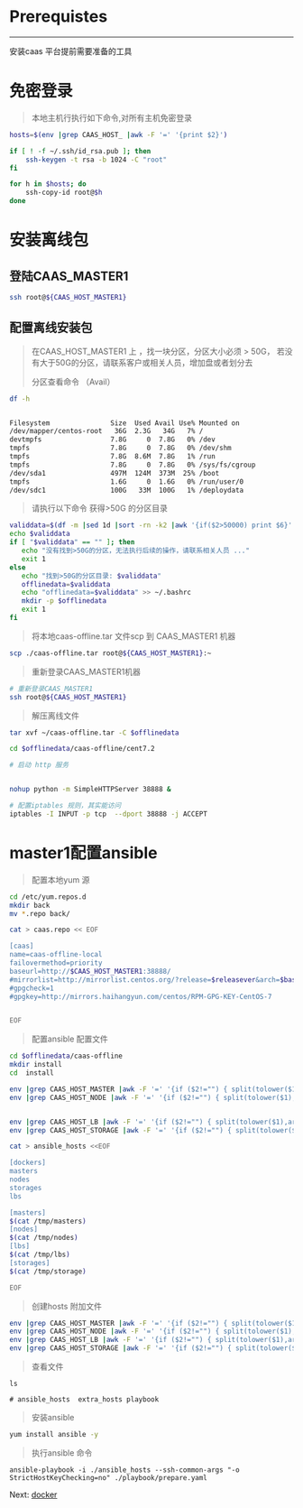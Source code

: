 # Prerequistes

---

安装caas 平台提前需要准备的工具

# 免密登录

> 本地主机行执行如下命令,对所有主机免密登录

```bash
hosts=$(env |grep CAAS_HOST_ |awk -F '=' '{print $2}')

if [ ! -f ~/.ssh/id_rsa.pub ]; then
    ssh-keygen -t rsa -b 1024 -C "root"
fi

for h in $hosts; do
    ssh-copy-id root@$h
done
```

# 安装离线包

## 登陆CAAS\_MASTER1

```bash
ssh root@${CAAS_HOST_MASTER1}
```

## 配置离线安装包

> 在CAAS\_HOST\_MASTER1 上 ，找一块分区，分区大小必须 &gt; 50G， 若没有大于50G的分区，请联系客户或相关人员，增加盘或者划分去
>
> 分区查看命令  （Avail）

```bash
df -h


Filesystem               Size  Used Avail Use% Mounted on
/dev/mapper/centos-root   36G  2.3G   34G   7% /
devtmpfs                 7.8G     0  7.8G   0% /dev
tmpfs                    7.8G     0  7.8G   0% /dev/shm
tmpfs                    7.8G  8.6M  7.8G   1% /run
tmpfs                    7.8G     0  7.8G   0% /sys/fs/cgroup
/dev/sda1                497M  124M  373M  25% /boot
tmpfs                    1.6G     0  1.6G   0% /run/user/0
/dev/sdc1                100G   33M  100G   1% /deploydata
```

> 请执行以下命令 获得&gt;50G 的分区目录

```bash
validdata=$(df -m |sed 1d |sort -rn -k2 |awk '{if($2>50000) print $6}'  | head -1)
echo $validdata
if [ "$validdata" == "" ]; then
   echo "没有找到>50G的分区，无法执行后续的操作，请联系相关人员 ..."
   exit 1
else
   echo "找到>50G的分区目录: $validdata"
   offlinedata=$validdata
   echo "offlinedata=$validdata" >> ~/.bashrc
   mkdir -p $offlinedata
   exit 1
fi
```

> 将本地caas-offline.tar 文件scp 到 CAAS\_MASTER1 机器

```bash
scp ./caas-offline.tar root@${CAAS_HOST_MASTER1}:~
```

> 重新登录CAAS\_MASTER1机器

```bash
# 重新登录CAAS_MASTER1
ssh root@${CAAS_HOST_MASTER1}
```

> 解压离线文件

```bash
tar xvf ~/caas-offline.tar -C $offlinedata

cd $offlinedata/caas-offline/cent7.2

# 启动 http 服务


nohup python -m SimpleHTTPServer 38888 &

# 配置iptables 规则，其实能访问
iptables -I INPUT -p tcp  --dport 38888 -j ACCEPT
```

# 

# master1配置ansible

> 配置本地yum 源

```bash
cd /etc/yum.repos.d
mkdir back
mv *.repo back/

cat > caas.repo << EOF

[caas]
name=caas-offline-local
failovermethod=priority
baseurl=http://$CAAS_HOST_MASTER1:38888/
#mirrorlist=http://mirrorlist.centos.org/?release=$releasever&arch=$basearch&repo=os
#gpgcheck=1
#gpgkey=http://mirrors.haihangyun.com/centos/RPM-GPG-KEY-CentOS-7


EOF
```

> 配置ansible 配置文件

```bash
cd $offlinedata/caas-offline
mkdir install
cd  install

env |grep CAAS_HOST_MASTER |awk -F '=' '{if ($2!="") { split(tolower($1),arrays, "_"); print $2" hostname="arrays[3]}}' > /tmp/masters
env |grep CAAS_HOST_NODE |awk -F '=' '{if ($2!="") { split(tolower($1),arrays, "_"); print $2" hostname="arrays[3]}}' > /tmp/nodes


env |grep CAAS_HOST_LB |awk -F '=' '{if ($2!="") { split(tolower($1),arrays, "_"); print $2" hostname="arrays[3]}}' > /tmp/lbs
env |grep CAAS_HOST_STORAGE |awk -F '=' '{if ($2!="") { split(tolower($1),arrays, "_"); print $2" hostname="arrays[3]}}' > /tmp/storage

cat > ansible_hosts <<EOF

[dockers]
masters
nodes
storages
lbs

[masters]
$(cat /tmp/masters)
[nodes]
$(cat /tmp/nodes)
[lbs]
$(cat /tmp/lbs)
[storages]
$(cat /tmp/storage)

EOF
```

> 创建hosts 附加文件

```bash
env |grep CAAS_HOST_MASTER |awk -F '=' '{if ($2!="") { split(tolower($1),arrays, "_"); print $2" "arrays[3]}}' > extra_hosts
env |grep CAAS_HOST_NODE |awk -F '=' '{if ($2!="") { split(tolower($1),arrays, "_"); print $2" "arrays[3]}}' >> extra_hosts
env |grep CAAS_HOST_LB |awk -F '=' '{if ($2!="") { split(tolower($1),arrays, "_"); print $2" "arrays[3]}}' >> extra_hosts
env |grep CAAS_HOST_STORAGE |awk -F '=' '{if ($2!="") { split(tolower($1),arrays, "_"); print $2" "arrays[3]}}' >> extra_hosts
```

> 查看文件

```
ls

# ansible_hosts  extra_hosts playbook
```



> 安装ansible

```bash
yum install ansible -y
```

> 执行ansible 命令

```
ansible-playbook -i ./ansible_hosts --ssh-common-args "-o StrictHostKeyChecking=no" ./playbook/prepare.yaml
```



Next:  [docker](/docker.md)[ ](/host-role.md)

